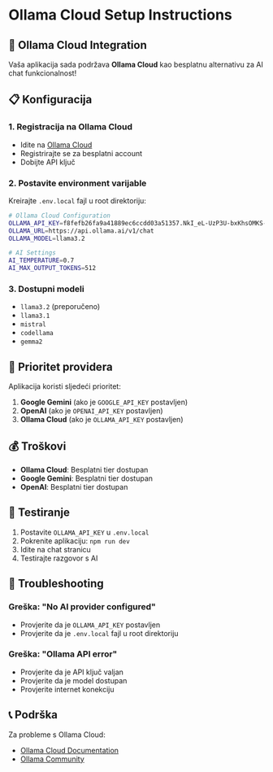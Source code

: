 # Ollama Cloud Setup Instructions

## 🚀 Ollama Cloud Integration

Vaša aplikacija sada podržava **Ollama Cloud** kao besplatnu alternativu za AI chat funkcionalnost!

## 📋 Konfiguracija

### 1. **Registracija na Ollama Cloud**
- Idite na [Ollama Cloud](https://ollama.ai/cloud)
- Registrirajte se za besplatni account
- Dobijte API ključ

### 2. **Postavite environment varijable**
Kreirajte `.env.local` fajl u root direktoriju:

```bash
# Ollama Cloud Configuration
OLLAMA_API_KEY=f8fefb26fa9a41889ec6ccdd03a51357.NkI_eL-UzP3U-bxKhsOMKS-G
OLLAMA_URL=https://api.ollama.ai/v1/chat
OLLAMA_MODEL=llama3.2

# AI Settings
AI_TEMPERATURE=0.7
AI_MAX_OUTPUT_TOKENS=512
```

### 3. **Dostupni modeli**
- `llama3.2` (preporučeno)
- `llama3.1`
- `mistral`
- `codellama`
- `gemma2`

## 🔄 Prioritet providera

Aplikacija koristi sljedeći prioritet:
1. **Google Gemini** (ako je `GOOGLE_API_KEY` postavljen)
2. **OpenAI** (ako je `OPENAI_API_KEY` postavljen)
3. **Ollama Cloud** (ako je `OLLAMA_API_KEY` postavljen)

## 💰 Troškovi

- **Ollama Cloud**: Besplatni tier dostupan
- **Google Gemini**: Besplatni tier dostupan
- **OpenAI**: Besplatni tier dostupan

## 🧪 Testiranje

1. Postavite `OLLAMA_API_KEY` u `.env.local`
2. Pokrenite aplikaciju: `npm run dev`
3. Idite na chat stranicu
4. Testirajte razgovor s AI

## 🔧 Troubleshooting

### Greška: "No AI provider configured"
- Provjerite da je `OLLAMA_API_KEY` postavljen
- Provjerite da je `.env.local` fajl u root direktoriju

### Greška: "Ollama API error"
- Provjerite da je API ključ valjan
- Provjerite da je model dostupan
- Provjerite internet konekciju

## 📞 Podrška

Za probleme s Ollama Cloud:
- [Ollama Cloud Documentation](https://ollama.ai/docs/cloud)
- [Ollama Community](https://github.com/ollama/ollama)
